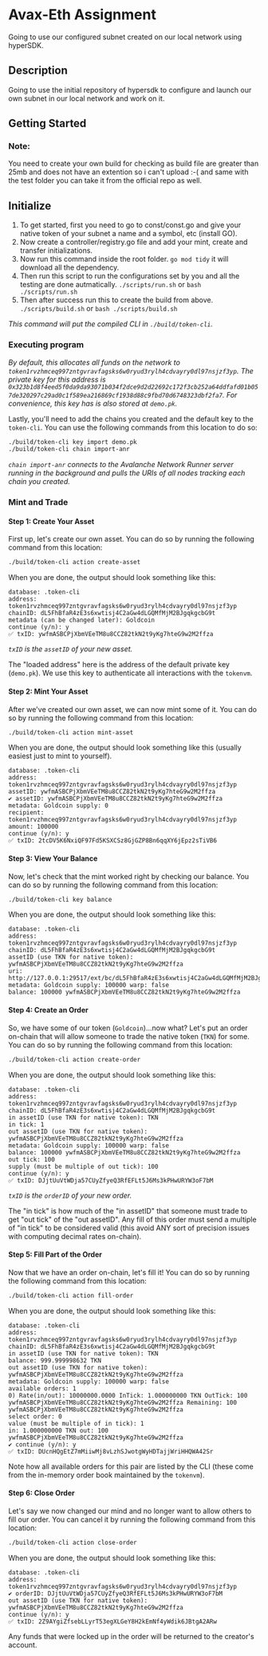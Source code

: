 # Avax-Eth Assignment

Going to use our configured subnet created on our local network using hyperSDK.

## Description

Going to use the initial repository of hypersdk to configure and launch our own subnet in our local network and work on it.

## Getting Started

### Note:

You need to create your own build for checking as build file are greater than 25mb and does not have an extention so i can't upload :-( 
and same with the test folder you can take it from the official repo as well.

## Initialize

1. To get started, first you need to go to const/const.go and give your native token of your subnet a name and a symbol, etc (install GO).
2. Now create a controller/registry.go file and add your mint, create and transfer initializations.
3. Now run this command inside the root folder.
   ``go mod tidy``
   it will download all the dependency.
4. Then run this script to run the configurations set by you and all the testing are done autmatically.
   ``./scripts/run.sh`` or ``bash ./scripts/run.sh``
5. Then after success run this to create the build from above.
   ``./scripts/build.sh`` or ``bash ./scripts/build.sh``
   
_This command will put the compiled CLI in `./build/token-cli`._
   

### Executing program


_By default, this allocates all funds on the network to
`token1rvzhmceq997zntgvravfagsks6w0ryud3rylh4cdvayry0dl97nsjzf3yp`. The private
key for this address is
`0x323b1d8f4eed5f0da9da93071b034f2dce9d2d22692c172f3cb252a64ddfafd01b057de320297c29ad0c1f589ea216869cf1938d88c9fbd70d6748323dbf2fa7`.
For convenience, this key has is also stored at `demo.pk`._


Lastly, you'll need to add the chains you created and the default key to the
`token-cli`. You can use the following commands from this location to do so:
```bash
./build/token-cli key import demo.pk
./build/token-cli chain import-anr
```

_`chain import-anr` connects to the Avalanche Network Runner server running in
the background and pulls the URIs of all nodes tracking each chain you
created._

### Mint and Trade
#### Step 1: Create Your Asset
First up, let's create our own asset. You can do so by running the following
command from this location:
```bash
./build/token-cli action create-asset
```

When you are done, the output should look something like this:
```
database: .token-cli
address: token1rvzhmceq997zntgvravfagsks6w0ryud3rylh4cdvayry0dl97nsjzf3yp
chainID: dL5FhBfaR4zE3s6xwtisj4C2aGw4dLGQMfMjM2BJgqkgcbG9t
metadata (can be changed later): Goldcoin
continue (y/n): y
✅ txID: ywfmASBCPjXbmVEeTM8u8CCZ82tkN2t9yKg7hteG9w2M2ffza
```

_`txID` is the `assetID` of your new asset._

The "loaded address" here is the address of the default private key (`demo.pk`). We
use this key to authenticate all interactions with the `tokenvm`.

#### Step 2: Mint Your Asset
After we've created our own asset, we can now mint some of it. You can do so by
running the following command from this location:
```bash
./build/token-cli action mint-asset
```

When you are done, the output should look something like this (usually easiest
just to mint to yourself).
```
database: .token-cli
address: token1rvzhmceq997zntgvravfagsks6w0ryud3rylh4cdvayry0dl97nsjzf3yp
assetID: ywfmASBCPjXbmVEeTM8u8CCZ82tkN2t9yKg7hteG9w2M2ffza
✔ assetID: ywfmASBCPjXbmVEeTM8u8CCZ82tkN2t9yKg7hteG9w2M2ffza
metadata: Goldcoin supply: 0
recipient: token1rvzhmceq997zntgvravfagsks6w0ryud3rylh4cdvayry0dl97nsjzf3yp
amount: 100000
continue (y/n): y
✅ txID: 2tcDV5K6NxiQF97Fd5KSXCSz8GjGZP8Bn6qqXY6jEpz2sTiVB6
```

#### Step 3: View Your Balance
Now, let's check that the mint worked right by checking our balance. You can do
so by running the following command from this location:
```bash
./build/token-cli key balance
```

When you are done, the output should look something like this:
```
database: .token-cli
address: token1rvzhmceq997zntgvravfagsks6w0ryud3rylh4cdvayry0dl97nsjzf3yp
chainID: dL5FhBfaR4zE3s6xwtisj4C2aGw4dLGQMfMjM2BJgqkgcbG9t
assetID (use TKN for native token): ywfmASBCPjXbmVEeTM8u8CCZ82tkN2t9yKg7hteG9w2M2ffza
uri: http://127.0.0.1:29517/ext/bc/dL5FhBfaR4zE3s6xwtisj4C2aGw4dLGQMfMjM2BJgqkgcbG9t
metadata: Goldcoin supply: 100000 warp: false
balance: 100000 ywfmASBCPjXbmVEeTM8u8CCZ82tkN2t9yKg7hteG9w2M2ffza
```

#### Step 4: Create an Order
So, we have some of our token (`Goldcoin`)...now what? Let's put an order
on-chain that will allow someone to trade the native token (`TKN`) for some.
You can do so by running the following command from this location:
```bash
./build/token-cli action create-order
```

When you are done, the output should look something like this:
```
database: .token-cli
address: token1rvzhmceq997zntgvravfagsks6w0ryud3rylh4cdvayry0dl97nsjzf3yp
chainID: dL5FhBfaR4zE3s6xwtisj4C2aGw4dLGQMfMjM2BJgqkgcbG9t
in assetID (use TKN for native token): TKN
in tick: 1
out assetID (use TKN for native token): ywfmASBCPjXbmVEeTM8u8CCZ82tkN2t9yKg7hteG9w2M2ffza
metadata: Goldcoin supply: 100000 warp: false
balance: 100000 ywfmASBCPjXbmVEeTM8u8CCZ82tkN2t9yKg7hteG9w2M2ffza
out tick: 100
supply (must be multiple of out tick): 100
continue (y/n): y
✅ txID: DJjtUuVtWDja57CUyZfyeQ3RfEFLt5J6Ms3kPHwURYW3oF7bM
```

_`txID` is the `orderID` of your new order._

The "in tick" is how much of the "in assetID" that someone must trade to get
"out tick" of the "out assetID". Any fill of this order must send a multiple of
"in tick" to be considered valid (this avoid ANY sort of precision issues with
computing decimal rates on-chain).

#### Step 5: Fill Part of the Order
Now that we have an order on-chain, let's fill it! You can do so by running the
following command from this location:
```bash
./build/token-cli action fill-order
```

When you are done, the output should look something like this:
```
database: .token-cli
address: token1rvzhmceq997zntgvravfagsks6w0ryud3rylh4cdvayry0dl97nsjzf3yp
chainID: dL5FhBfaR4zE3s6xwtisj4C2aGw4dLGQMfMjM2BJgqkgcbG9t
in assetID (use TKN for native token): TKN
balance: 999.999998632 TKN
out assetID (use TKN for native token): ywfmASBCPjXbmVEeTM8u8CCZ82tkN2t9yKg7hteG9w2M2ffza
metadata: Goldcoin supply: 100000 warp: false
available orders: 1
0) Rate(in/out): 10000000.0000 InTick: 1.000000000 TKN OutTick: 100 ywfmASBCPjXbmVEeTM8u8CCZ82tkN2t9yKg7hteG9w2M2ffza Remaining: 100 ywfmASBCPjXbmVEeTM8u8CCZ82tkN2t9yKg7hteG9w2M2ffza
select order: 0
value (must be multiple of in tick): 1
in: 1.000000000 TKN out: 100 ywfmASBCPjXbmVEeTM8u8CCZ82tkN2t9yKg7hteG9w2M2ffza
✔ continue (y/n): y
✅ txID: DUcnHQgEtZ7mMiiwMj8vLzhSJwotgWyHDTajjWriHHQWA42Sr
```

Note how all available orders for this pair are listed by the CLI (these come
from the in-memory order book maintained by the `tokenvm`).

#### Step 6: Close Order
Let's say we now changed our mind and no longer want to allow others to fill
our order. You can cancel it by running the following command from this
location:
```bash
./build/token-cli action close-order
```

When you are done, the output should look something like this:
```
database: .token-cli
address: token1rvzhmceq997zntgvravfagsks6w0ryud3rylh4cdvayry0dl97nsjzf3yp
✔ orderID: DJjtUuVtWDja57CUyZfyeQ3RfEFLt5J6Ms3kPHwURYW3oF7bM
out assetID (use TKN for native token): ywfmASBCPjXbmVEeTM8u8CCZ82tkN2t9yKg7hteG9w2M2ffza
continue (y/n): y
✅ txID: 2Z9AYgiZfsebLLyrT53egXLGeY8H2kEmNf4yWdik6JBtgA2ARw
```

Any funds that were locked up in the order will be returned to the creator's
account.
